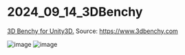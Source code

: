 # 2024_09_14_3DBenchy
[3D Benchy for Unity3D.](https://www.3dbenchy.com)
Source: https://www.3dbenchy.com

![image](https://github.com/user-attachments/assets/e8d1c28b-622e-4f26-ab16-4d427b2da646)
![image](https://github.com/user-attachments/assets/8af65146-e9e0-46d5-bf94-00bd7eb8370b)
